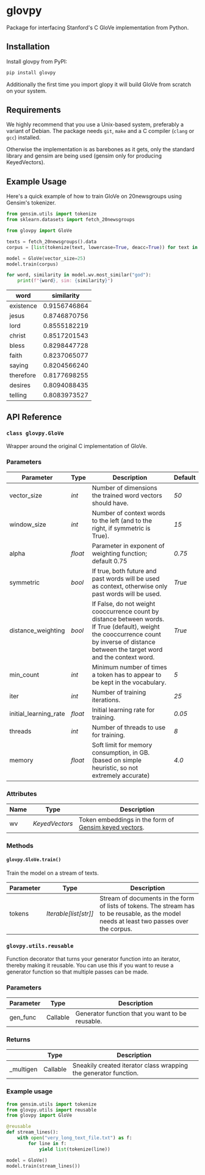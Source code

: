 # glovpy
Package for interfacing Stanford's C GloVe implementation from Python.

## Installation

Install glovpy from PyPI:

```bash
pip install glovpy
```

Additionally the first time you import glopy it will build GloVe from scratch on your system.

## Requirements
We highly recommend that you use a Unix-based system, preferably a variant of Debian.
The package needs `git`, `make` and a C compiler (`clang` or `gcc`) installed.

Otherwise the implementation is as barebones as it gets, only the standard library and gensim are being used (gensim only for producing KeyedVectors).

## Example Usage
Here's a quick example of how to train GloVe on 20newsgroups using Gensim's tokenizer.

```python
from gensim.utils import tokenize
from sklearn.datasets import fetch_20newsgroups

from glovpy import GloVe

texts = fetch_20newsgroups().data
corpus = [list(tokenize(text, lowercase=True, deacc=True)) for text in texts]

model = GloVe(vector_size=25)
model.train(corpus)

for word, similarity in model.wv.most_similar("god"):
    print(f"{word}, sim: {similarity}")
```

|   word     |   similarity   |
|------------|---------------|
| existence  |  0.9156746864 |
| jesus      |  0.8746870756 |
| lord       |  0.8555182219 |
| christ     |  0.8517201543 |
| bless      |  0.8298447728 |
| faith      |  0.8237065077 |
| saying     |  0.8204566240 |
| therefore  |  0.8177698255 |
| desires    |  0.8094088435 |
| telling    |  0.8083973527 |

## API Reference 

### `class glovpy.GloVe`

Wrapper around the original C implementation of GloVe.

### Parameters

| Parameter                   | Type              | Description                                                                                      | Default          |
|------------------------|-------------------|--------------------------------------------------------------------------------------------------|------------------|
| vector_size            | _int_             | Number of dimensions the trained word vectors should have.                                      | *50*           |
| window_size            | _int_             | Number of context words to the left (and to the right, if symmetric is True).                   | *15*           |
| alpha                  | _float_           | Parameter in exponent of weighting function; default 0.75                                       | *0.75*         |
| symmetric              | _bool_            | If true, both future and past words will be used as context, otherwise only past words will be used. | *True*       |
| distance_weighting     | _bool_            | If False, do not weight cooccurrence count by distance between words. If True (default), weight the cooccurrence count by inverse of distance between the target word and the context word. | *True* |
| min_count              | _int_             | Minimum number of times a token has to appear to be kept in the vocabulary.                       | *5*            |
| iter                   | _int_             | Number of training iterations.                                                                    | *25*           |
| initial_learning_rate  | _float_           | Initial learning rate for training.                                                               | *0.05*         |
| threads                | _int_             | Number of threads to use for training.                                                            | *8*            |
| memory                 | _float_           | Soft limit for memory consumption, in GB. (based on simple heuristic, so not extremely accurate)  | *4.0*           |

### Attributes

| Name | Type | Description |
|------|------|-------------|
| wv   | _KeyedVectors_ | Token embeddings in the form of [Gensim keyed vectors](https://radimrehurek.com/gensim/models/keyedvectors.html). |

### Methods

#### `glovpy.GloVe.train()`
Train the model on a stream of texts.

| Parameter | Type | Description |
|-----------|------|-------------|
| tokens    | _Iterable[list[str]]_ | Stream of documents in the form of lists of tokens. The stream has to be reusable, as the model needs at least two passes over the corpus. |

### `glovpy.utils.reusable`
Function decorator that turns your generator function into an
iterator, thereby making it reusable.
You can use this if you want to reuse a generator function so that multiple passes can be made.

### Parameters

| Parameter | Type     | Description                                  |
|-----------|----------|----------------------------------------------|
| gen_func  | Callable | Generator function that you want to be reusable. |

### Returns

|    | Type     | Description                                            |
|-----------|----------|--------------------------------------------------------|
| _multigen | Callable | Sneakily created iterator class wrapping the generator function. |

### Example usage

```python
from gensim.utils import tokenize
from glovpy.utils import reusable
from glovpy import GloVe

@reusable
def stream_lines():
    with open("very_long_text_file.txt") as f:
        for line in f:
            yield list(tokenize(line))

model = GloVe()
model.train(stream_lines())
```
